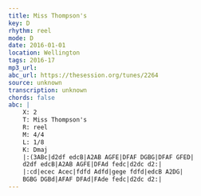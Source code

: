 ```yaml
---
title: Miss Thompson's
key: D
rhythm: reel
mode: D
date: 2016-01-01
location: Wellington
tags: 2016-17
mp3_url: 
abc_url: https://thesession.org/tunes/2264
source: unknown
transcription: unknown
chords: false
abc: |
    X: 2
    T: Miss Thompson's
    R: reel
    M: 4/4
    L: 1/8
    K: Dmaj
    |:(3ABc|d2df edcB|A2AB AGFE|DFAF DGBG|DFAF GFED|
    d2df edcB|A2AB AGFE|DFAd fedc|d2dc d2:|
    |:cd|ecec Acec|fdfd Adfd|gege fdfd|edcB A2DG|
    BGBG DGBd|AFAF DFAd|FAde fedc|d2dc d2:|
---
```

